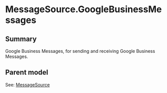 # MessageSource.GoogleBusinessMessages

## Summary

Google Business Messages,
for sending and receiving Google Business Messages.

## Parent model

See: [MessageSource](MessageSource.md)